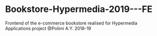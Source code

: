 # Bookstore-Hypermedia-2019---FE
Frontend of the e-commerce bookstore realised for Hypermedia Applications project @Polimi A.Y. 2018-19
